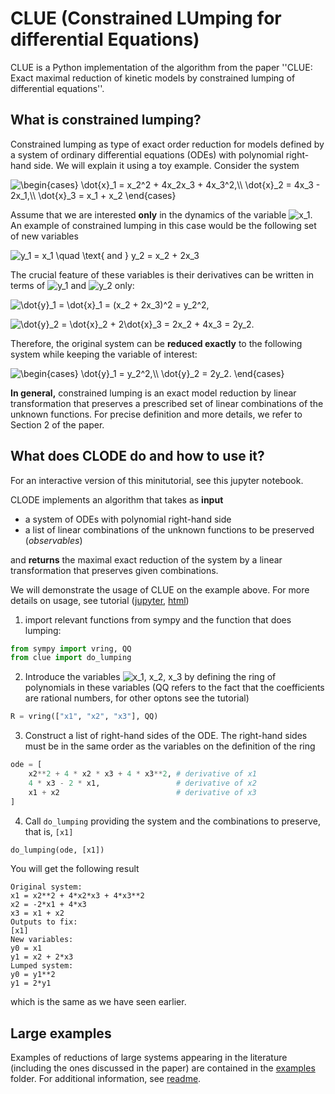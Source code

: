 # CLUE (Constrained LUmping for differential Equations)

CLUE is a Python implementation of the algorithm from the paper ''CLUE: Exact maximal reduction of kinetic models by constrained lumping of differential equations''.

## What is constrained lumping?

Constrained lumping as type of exact order reduction for models defined by a system of ordinary differential equations (ODEs) with polynomial right-hand side.
We will explain it using a toy example. Consider the system

![$\begin{cases} \dot{x}_1  = x_2^2 + 4x_2x_3 + 4x_3^2,\\ \dot{x}_2  =  4x_3 - 2x_1,\\ \dot{x}_3  = x_1 + x_2 \end{cases}$](https://render.githubusercontent.com/render/math?math=%24%5Cbegin%7Bcases%7D%20%5Cdot%7Bx%7D_1%20%20%3D%20x_2%5E2%20%2B%204x_2x_3%20%2B%204x_3%5E2%2C%5C%5C%20%5Cdot%7Bx%7D_2%20%20%3D%20%204x_3%20-%202x_1%2C%5C%5C%20%5Cdot%7Bx%7D_3%20%20%3D%20x_1%20%2B%20x_2%20%5Cend%7Bcases%7D%24)

Assume that we are interested **only** in the dynamics of the variable ![$x_1$](https://render.githubusercontent.com/render/math?math=%24x_1%24). An example of constrained lumping in this case would be the following set of new variables

![$y_1 = x_1 \quad \text{ and } y_2 = x_2 + 2x_3$](https://render.githubusercontent.com/render/math?math=%24y_1%20%3D%20x_1%20%5Cquad%20%5Ctext%7B%20and%20%7D%20y_2%20%3D%20x_2%20%2B%202x_3%24)

The crucial feature of these variables is their derivatives can be written in terms of ![$y_1$](https://render.githubusercontent.com/render/math?math=%24y_1%24) and ![$y_2$](https://render.githubusercontent.com/render/math?math=%24y_2%24) only:

![$\dot{y}_1 = \dot{x}_1 = (x_2 + 2x_3)^2 = y_2^2,$](https://render.githubusercontent.com/render/math?math=%24%5Cdot%7By%7D_1%20%3D%20%5Cdot%7Bx%7D_1%20%3D%20(x_2%20%2B%202x_3)%5E2%20%3D%20y_2%5E2%2C%24)

![$\dot{y}_2 = \dot{x}_2 + 2\dot{x}_3 = 2x_2 + 4x_3 = 2y_2.$](https://render.githubusercontent.com/render/math?math=%24%5Cdot%7By%7D_2%20%3D%20%5Cdot%7Bx%7D_2%20%2B%202%5Cdot%7Bx%7D_3%20%3D%202x_2%20%2B%204x_3%20%3D%202y_2.%24)

Therefore, the original system can be **reduced exactly** to the following system while keeping the variable of interest:

![$\begin{cases} \dot{y}_1 = y_2^2,\\ \dot{y}_2 = 2y_2. \end{cases}$](https://render.githubusercontent.com/render/math?math=%24%5Cbegin%7Bcases%7D%20%5Cdot%7By%7D_1%20%3D%20y_2%5E2%2C%5C%5C%20%5Cdot%7By%7D_2%20%3D%202y_2.%20%5Cend%7Bcases%7D%24)

**In general,** constrained lumping is an exact model reduction by linear transformation that preserves a prescribed set of linear combinations of the unknown functions.
For precise definition and more details, we refer to Section 2 of the paper.

## What does CLODE do and how to use it?

For an interactive version of this minitutorial, see this jupyter notebook.

CLODE implements an algorithm that takes as **input**
* a system of ODEs with polynomial right-hand side
* a list of linear combinations of the unknown functions to be preserved (*observables*)

and **returns** the maximal exact reduction of the system by a linear transformation that preserves given combinations.

We will demonstrate the usage of CLUE on the example above. For more details on usage, see tutorial ([jupyter](Tutorial.ipynb), [html](Tutorial.html))

1. import relevant functions from sympy and the function that does lumping:

```python
from sympy import vring, QQ
from clue import do_lumping
```

2. Introduce the variables ![$x_1, x_2, x_3$](https://render.githubusercontent.com/render/math?math=%24x_1%2C%20x_2%2C%20x_3%24) by defining the ring of polynomials in these variables (QQ refers to the fact that the coefficients are rational numbers, for other optons see the tutorial)

```python
R = vring(["x1", "x2", "x3"], QQ)
```

3. Construct a list of right-hand sides of the ODE. The right-hand sides must be in the same order as the variables on the definition of the ring

```python
ode = [
    x2**2 + 4 * x2 * x3 + 4 * x3**2, # derivative of x1
    4 * x3 - 2 * x1,                 # derivative of x2
    x1 + x2                          # derivative of x3
]
```

4. Call `do_lumping` providing the system and the combinations to preserve, that is, `[x1]`

```python
do_lumping(ode, [x1])
```

You will get the following result

```
Original system:
x1 = x2**2 + 4*x2*x3 + 4*x3**2
x2 = -2*x1 + 4*x3
x3 = x1 + x2
Outputs to fix:
[x1]
New variables:
y0 = x1
y1 = x2 + 2*x3
Lumped system:
y0 = y1**2
y1 = 2*y1
```

which is the same as we have seen earlier.

## Large examples

Examples of reductions of large systems appearing in the literature (including the ones discussed in the paper) are contained in the [examples](examples/) folder. For additional information, see [readme](examples/README.md).

